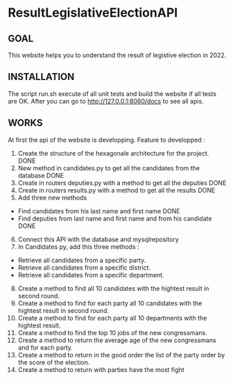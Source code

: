# ResultLegislativeElectionAPI

## GOAL
This website helps you to understand the result of legistive election in 2022.

## INSTALLATION
The script run.sh execute of all unit tests and build the website if all tests are OK. 
After you can go to http://127.0.0.1:8080/docs to see all apis.

## WORKS 
At first the api of the website is developping.
Feature to developped : 
1. Create the structure of the hexagonale architecture for the project. DONE
2. New method in candidates.py to get all the candidates from the database DONE
3. Create in routers deputies.py with a method to get all the deputies DONE
4. Create in routers results.py with a method to get all the results DONE
5. Add three new methods
- Find candidates from his last name and first name DONE
- Find deputies from last name and first name and from his candidate DONE
6. Connect this API with the database and mysqlrepository
7. In Candidates py, add this three methods :
- Retrieve all candidates from a specific party.
- Retrieve all candidates from a specific district.
- Retrieve all candidates from a specific department.
8. Create a method to find all 10 candidates with the hightest result in second round.
9. Create a method to find for each party all 10 candidates with the hightest result in second round.
10. Create a method to find for each party all 10 departments with the hightest result.
11. Create a method to find the top 10 jobs of the new congressmans.
12. Create a method to return the average age of the new congressmans and for each party.
13. Create a method to return in the good order the list of the party order by the score of the election. 
14. Create a method to return with parties have the most fight
